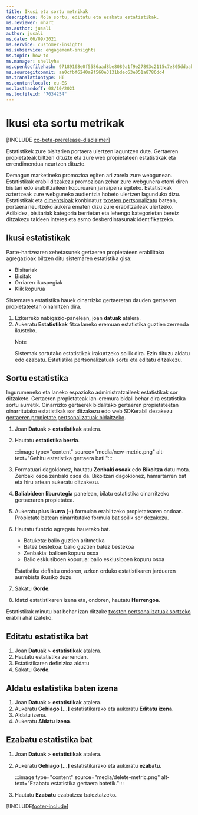 ```yaml
---
title: Ikusi eta sortu metrikak
description: Nola sortu, editatu eta ezabatu estatistikak.
ms.reviewer: mhart
ms.author: jusali
author: jusali
ms.date: 06/09/2021
ms.service: customer-insights
ms.subservice: engagement-insights
ms.topic: how-to
ms.manager: shellyha
ms.openlocfilehash: 97189168e0f5586aad8be8089a1f9e27893c2115c7e805ddaab1efc00e11b860
ms.sourcegitcommit: aa0cfbf6240a9f560e3131bdec63e051a8786dd4
ms.translationtype: HT
ms.contentlocale: eu-ES
ms.lasthandoff: 08/10/2021
ms.locfileid: "7034254"
---
```

# <a name="view-and-create-metrics"></a>Ikusi eta sortu metrikak

[!INCLUDE [cc-beta-prerelease-disclaimer](includes/cc-beta-prerelease-disclaimer.md)]

Estatistikek zure bisitarien portaera ulertzen laguntzen dute. Gertaeren propietateak biltzen dituzte eta zure web propietateen estatistikak eta errendimendua neurtzen dituzte.  

Demagun marketineko promozioa egiten ari zarela zure webgunean. Estatistikak erabil ditzakezu promozioan zehar zure webgunera etorri diren bisitari edo erabiltzaileen kopuruaren jarraipena egiteko. Estatistikak aztertzeak zure webguneko audientzia hobeto ulertzen lagunduko dizu. Estatistikak eta [dimentsioak](dimensions.md) konbinatuz [txosten pertsonalizatu](custom-reports.md) batean, portaera neurtzeko aukera ematen dizu zure erabiltzaileak ulertzeko. Adibidez, bisitariak kategoria berrietan eta lehengo kategorietan bereiz ditzakezu taldeen interes eta asmo desberdintasunak identifikatzeko.

## <a name="view-metrics"></a>Ikusi estatistikak

Parte-hartzearen xehetasunek gertaeren propietateen erabilitako agregazioak biltzen ditu sistemaren estatistika gisa: 

- Bisitariak
- Bisitak
- Orriaren ikuspegiak
- Klik kopurua

Sistemaren estatistika hauek oinarrizko gertaeretan dauden gertaeren propietateetan oinarritzen dira.

1. Ezkerreko nabigazio-panelean, joan **datuak** atalera. 
1. Aukeratu **Estatistikak** fitxa laneko eremuan estatistika guztien zerrenda ikusteko. 
   > [!NOTE]
   > Sistemak sortutako estatistikak irakurtzeko soilik dira. Ezin dituzu aldatu edo ezabatu. Estatistika pertsonalizatuak sortu eta editatu ditzakezu.

## <a name="create-a-metric"></a>Sortu estatistika

Ingurumeneko eta laneko espazioko administratzaileek estatistikak sor ditzakete. Gertaeren propietateak lan-eremura bidali behar dira estatistika sortu aurretik. Oinarrizko gertaerek bidalitako gertaeren propietateetan oinarritutako estatistikak sor ditzakezu edo web SDKerabil dezakezu [gertaeren propietate pertsonalizatuak bidaltzeko](advanced-SDK-implementation.md).

1. Joan **Datuak** > **estatistikak** atalera.
1. Hautatu **estatistika berria**.

   :::image type="content" source="media/new-metric.png" alt-text="Gehitu estatistika gertaera bati.":::

1. Formatuari dagokionez, hautatu **Zenbaki osoak** edo **Bikoitza** datu mota. Zenbaki osoa zenbaki osoa da. Bikoitzari dagokionez, hamartarren bat eta hiru artean aukeratu ditzakezu.
1. **Baliabideen liburutegia** panelean, bilatu estatistika oinarritzeko gertaeraren propietatea.
1. Aukeratu **plus ikurra (+)** formulan erabiltzeko propietatearen ondoan. Propietate batean oinarritutako formula bat soilik sor dezakezu. 
1. Hautatu funtzio agregatu hauetako bat. 

   - Batuketa: balio guztien aritmetika 
   - Batez bestekoa: balio guztien batez bestekoa
   - Zenbakia: balioen kopuru osoa
   - Balio esklusiboen kopurua: balio esklusiboen kopuru osoa

   Estatistika definitu ondoren, azken orduko estatistikaren jardueren aurrebista ikusiko duzu.

1. Sakatu **Gorde**. 
1. Idatzi estatistikaren izena eta, ondoren, hautatu **Hurrengoa**.

Estatistikak minutu bat behar izan ditzake [txosten pertsonalizatuak sortzeko](custom-reports.md) erabili ahal izateko.

## <a name="edit-a-metric"></a>Editatu estatistika bat

1. Joan **Datuak** > **estatistikak** atalera.
1. Hautatu estatistika zerrendan.
1. Estatistikaren definizioa aldatu
1. Sakatu **Gorde**.

## <a name="change-the-name-of-a-metric"></a>Aldatu estatistika baten izena

1. Joan **Datuak** > **estatistikak** atalera.
1. Aukeratu **Gehiago [...]** estatistikarako eta aukeratu **Editatu izena**.
1. Aldatu izena. 
1. Aukeratu **Aldatu izena**.

## <a name="delete-a-metric"></a>Ezabatu estatistika bat

1. Joan **Datuak** > **estatistikak** atalera.
1. Aukeratu **Gehiago [...]** estatistikarako eta aukeratu **ezabatu**.

   :::image type="content" source="media/delete-metric.png" alt-text="Ezabatu estatistika gertaera batetik.":::

1. Hautatu **Ezabatu** ezabatzea baieztatzeko.

[!INCLUDE[footer-include](../includes/footer-banner.md)]
